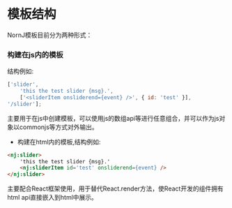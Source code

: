 # 模板结构

NornJ模板目前分为两种形式：

### 构建在js内的模板

结构例如:
```js
['slider',
    'this the test slider {msg}.',
    ['<sliderItem onsliderend={event} />', { id: 'test' }],
'/slider'];
```
主要用于在js中创建模板，可以使用js的数组api等进行任意组合，并可以作为js对象以commonjs等方式对外输出。

* 构建在html内的模板,结构例如:
```html
<nj:slider>
    'this the test slider {msg}.'
    <nj:sliderItem id='test' onsliderend={event} />
</nj:slider>
```
主要配合React框架使用，用于替代React.render方法，使React开发的组件拥有html api直接嵌入到html中展示。
